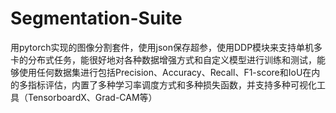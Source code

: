 # Segmentation-Suite
用pytorch实现的图像分割套件，使用json保存超参，使用DDP模块来支持单机多卡的分布式任务，能很好地对各种数据增强方式和自定义模型进行训练和测试，能够使用任何数据集进行包括Precision、Accuracy、Recall、F1-score和IoU在内的多指标评估，内置了多种学习率调度方式和多种损失函数，并支持多种可视化工具（TensorboardX、Grad-CAM等）
